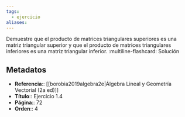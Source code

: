 ```yaml
---
tags:
  - ejercicio
aliases:
---
```

Demuestre que el producto de matrices triangulares superiores es una matriz triangular superior y que el producto de matrices triangulares inferiores es una matriz triangular inferior.
:multiline-flashcard:
Solución

## Metadatos
- **Referencia**:: [[borobia2019algebra2e|Álgebra Lineal y Geometría Vectorial (2a ed)]]
- **Título**:: Ejercicio 1.4
- **Página**:: 72
- **Orden**:: 4
